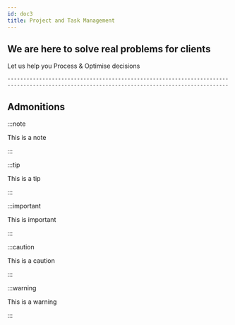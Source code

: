 ```yaml
---
id: doc3
title: Project and Task Management
---
```

  
  <div
        className="productShowcaseSection paddingBottom"
        style={{ textAlign: 'center' }}
      >
        <h2>We are here to solve real problems for clients </h2>
        <MarkdownBlock>Let us help you Process & Optimise decisions</MarkdownBlock>
      </div>
    
    --------------------------------------------------------------------------------------------------------------------------------------------
    
## Admonitions

:::note

This is a note

:::

:::tip

This is a tip

:::

:::important

This is important

:::

:::caution

This is a caution

:::

:::warning

This is a warning

:::
